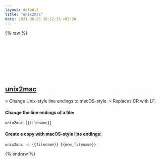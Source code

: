 ```yaml
---
layout: default
title: "unix2mac"
date: 2021-06-25 18:12:13 +02:00
---
```

{% raw %}
<h2 id="unix2mac">
  <a href="/en/linux/unix2mac.html">unix2mac</a> <a href="#unix2mac"><svg class="icon">
    <use href="/assets/images/unicode_sprite.svg#link" />
  </svg></a>
</h2>
> Change Unix-style line endings to macOS-style.
> Replaces CR with LF.

#### Change the line endings of a file:
```shell
unix2mac {{filename}}
```
#### Create a copy with macOS-style line endings:
```shell
unix2mac -n {{filename}} {{new_filename}}
```
{% endraw %}